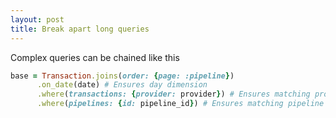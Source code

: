 ```yaml
---
layout: post
title: Break apart long queries
---
```

Complex queries can be chained like this

```ruby
base = Transaction.joins(order: {page: :pipeline})
      .on_date(date) # Ensures day dimension
      .where(transactions: {provider: provider}) # Ensures matching provider
      .where(pipelines: {id: pipeline_id}) # Ensures matching pipeline
```


